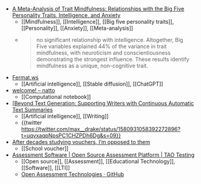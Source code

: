 - [A Meta-Analysis of Trait Mindfulness: Relationships with the Big Five Personality Traits, Intelligence, and Anxiety](https://www.sciencedirect.com/science/article/abs/pii/S0092656622001209)
	- [[Mindfulness]], [[Intelligence]], [[Big five personality traits]], [[Personality]], [[Anxiety]], [[Meta-analysis]]
	- >no significant relationship with intelligence. Altogether, Big Five variables explained 44% of the variance in trait mindfulness, with neuroticism and conscientiousness demonstrating the strongest influence. These results identify mindfulness as a unique, non-cognitive trait.
- [Fermat.ws](https://fermat.ws/)
	- [[Artificial intelligence]], [[Stable diffusion]], [[ChatGPT]]
- [welcome! – natto](https://natto.dev/)
	- [[Computational notebook]]
- [[Beyond Text Generation: Supporting Writers with Continuous Automatic Text Summaries](https://arxiv.org/abs/2208.09323)
	- [[Artificial intelligence]], [[Writing]]
	- {{twitter https://twitter.com/max__drake/status/1580931058392272896?t=uqvxaqpNpsPC1CHZPDh6Dg&s=09}}
- [After decades studying vouchers, I’m opposed to them](https://hechingerreport.org/opinion-after-two-decades-of-studying-voucher-programs-im-now-firmly-opposed-to-them/)
	- [[School voucher]]
- [Assessment Software | Open Source Assessment Platform | TAO Testing](https://www.taotesting.com/)
	- [[Open source]], [[Assessment]], [[Educational Technology]], [[Software]], [[LTI]]
	- [Open Assessment Technologies · GitHub](https://github.com/oat-sa)
